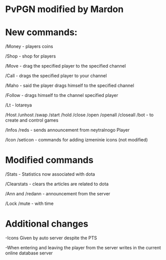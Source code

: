 # PvPGN modified by Mardon

# New commands:

/Money - players coins

/Shop - shop for players

/Move - drag the specified player to the specified channel

/Call - drags the specified player to your channel

/Maho - said the player drags himself to the specified channel

/Follow - drags himself to the channel specified player

/Lt - lotareya

/Host /unhost /swap /start /hold /close /open /openall /closeall /bot - to create and control games

/Infos /reds - sends announcement from neytralnogo Player

/Icon /seticon - commands for adding izmeninie icons (not modified)

# Modified commands

/Stats - Statistics now associated with dota

/Clearstats - clears the articles are related to dota

/Ann and /redann - announcement from the server

/Lock /mute - with time

# Additional changes

-Icons Given by auto server despite the PTS

-When entering and leaving the player from the server writes in the current online database server
